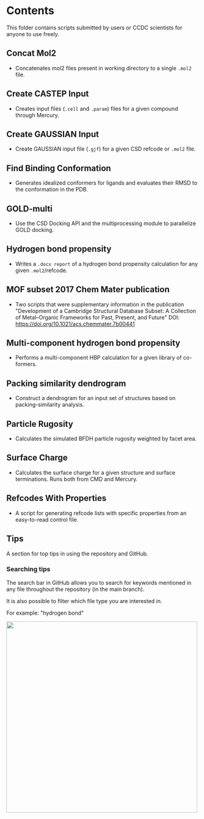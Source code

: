 
# Contents

This folder contains scripts submitted by users or CCDC scientists for anyone to use freely.

## Concat Mol2

- Concatenates mol2 files present in working directory to a single `.mol2` file.

## Create CASTEP Input

- Creates input files (`.cell` and `.param`) files for a given compound through Mercury.

## Create GAUSSIAN Input

- Create GAUSSIAN input file (`.gjf`) for a given CSD refcode or `.mol2` file.

## Find Binding Conformation

- Generates idealized conformers for ligands and evaluates their RMSD to the conformation in the PDB.

## GOLD-multi

- Use the CSD Docking API and the multiprocessing module to parallelize GOLD docking.

## Hydrogen bond propensity

- Writes a `.docx report` of a hydrogen bond propensity calculation for any given `.mol2`/refcode.

## MOF subset 2017 Chem Mater publication

- Two scripts that were supplementary information in the publication "Development of a Cambridge Structural Database Subset:
 A Collection of Metal–Organic Frameworks for Past, Present, and Future" DOI: <https://doi.org/10.1021/acs.chemmater.7b00441>

## Multi-component hydrogen bond propensity

- Performs a multi-component HBP calculation for a given library of co-formers.

## Packing similarity dendrogram

- Construct a dendrogram for an input set of structures based on packing-similarity analysis.

## Particle Rugosity

- Calculates the simulated BFDH particle rugosity weighted by facet area.

## Surface Charge

- Calculates the surface charge for a given structure and surface terminations. Runs both from CMD and Mercury.

## Refcodes With Properties

- A script for generating refcode lists with specific properties from an easy-to-read control file.

## Tips

A section for top tips in using the repository and GitHub.

### Searching tips

The search bar in GitHub allows you to search for keywords mentioned in any file throughout the repository (in the main branch).

It is also possible to filter which file type you are interested in.

For example:
"hydrogen bond"

<img src="../assets/search.gif" width="500px">
